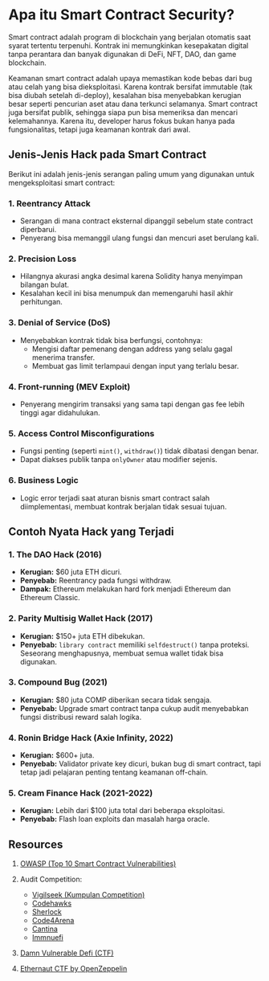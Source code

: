 # Apa itu Smart Contract Security?

Smart contract adalah program di blockchain yang berjalan otomatis saat syarat tertentu terpenuhi. Kontrak ini memungkinkan kesepakatan digital tanpa perantara dan banyak digunakan di DeFi, NFT, DAO, dan game blockchain.

Keamanan smart contract adalah upaya memastikan kode bebas dari bug atau celah yang bisa dieksploitasi. Karena kontrak bersifat immutable (tak bisa diubah setelah di-deploy), kesalahan bisa menyebabkan kerugian besar seperti pencurian aset atau dana terkunci selamanya. Smart contract juga bersifat publik, sehingga siapa pun bisa memeriksa dan mencari kelemahannya. Karena itu, developer harus fokus bukan hanya pada fungsionalitas, tetapi juga keamanan kontrak dari awal.

## Jenis-Jenis Hack pada Smart Contract

Berikut ini adalah jenis-jenis serangan paling umum yang digunakan untuk mengeksploitasi smart contract:

### 1. Reentrancy Attack

- Serangan di mana contract eksternal dipanggil sebelum state contract diperbarui.
- Penyerang bisa memanggil ulang fungsi dan mencuri aset berulang kali.

### 2. Precision Loss

- Hilangnya akurasi angka desimal karena Solidity hanya menyimpan bilangan bulat.
- Kesalahan kecil ini bisa menumpuk dan memengaruhi hasil akhir perhitungan.

### 3. Denial of Service (DoS)

- Menyebabkan kontrak tidak bisa berfungsi, contohnya:
  - Mengisi daftar pemenang dengan address yang selalu gagal menerima transfer.
  - Membuat gas limit terlampaui dengan input yang terlalu besar.

### 4. Front-running (MEV Exploit)

- Penyerang mengirim transaksi yang sama tapi dengan gas fee lebih tinggi agar didahulukan.

### 5. Access Control Misconfigurations

- Fungsi penting (seperti `mint()`, `withdraw()`) tidak dibatasi dengan benar.
- Dapat diakses publik tanpa `onlyOwner` atau modifier sejenis.

### 6. Business Logic

- Logic error terjadi saat aturan bisnis smart contract salah diimplementasi, membuat kontrak berjalan tidak sesuai tujuan.

## Contoh Nyata Hack yang Terjadi

### 1. **The DAO Hack (2016)**

- **Kerugian:** $60 juta ETH dicuri.
- **Penyebab:** Reentrancy pada fungsi withdraw.
- **Dampak:** Ethereum melakukan hard fork menjadi Ethereum dan Ethereum Classic.

### 2. **Parity Multisig Wallet Hack (2017)**

- **Kerugian:** $150+ juta ETH dibekukan.
- **Penyebab:** `library contract` memiliki `selfdestruct()` tanpa proteksi. Seseorang menghapusnya, membuat semua wallet tidak bisa digunakan.

### 3. **Compound Bug (2021)**

- **Kerugian:** $80 juta COMP diberikan secara tidak sengaja.
- **Penyebab:** Upgrade smart contract tanpa cukup audit menyebabkan fungsi distribusi reward salah logika.

### 4. **Ronin Bridge Hack (Axie Infinity, 2022)**

- **Kerugian:** $600+ juta.
- **Penyebab:** Validator private key dicuri, bukan bug di smart contract, tapi tetap jadi pelajaran penting tentang keamanan off-chain.

### 5. **Cream Finance Hack (2021-2022)**

- **Kerugian:** Lebih dari $100 juta total dari beberapa eksploitasi.
- **Penyebab:** Flash loan exploits dan masalah harga oracle.

## Resources

1.  [OWASP (Top 10 Smart Contract Vulnerabilities)](https://owasp.org/www-project-smart-contract-top-10/)
2.  Audit Competition:

    - [Vigilseek (Kumpulan Competition)](https://www.vigilseek.com/)
    - [Codehawks](https://codehawks.cyfrin.io/?contestType=all&ended=true&judging=true&live=true&sort=state&upcoming=true)
    - [Sherlock](https://sherlock.xyz/)
    - [Code4Arena](https://code4rena.com/audits)
    - [Cantina](https://cantina.xyz/opportunities/competitions)
    - [Immnuefi](https://immunefi.com/)

3.  [Damn Vulnerable Defi (CTF)](https://www.damnvulnerabledefi.xyz/)
4.  [Ethernaut CTF by OpenZeppelin](https://ethernaut.openzeppelin.com/)
